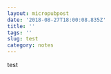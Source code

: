 ```yaml
---
layout: micropubpost
date: '2018-08-27T18:00:08.835Z'
title: ''
tags: ''
slug: test
category: notes
---
```

test
